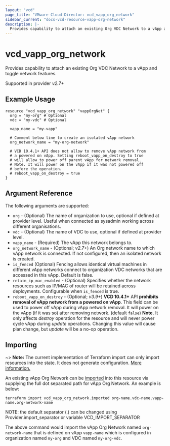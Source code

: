 ```yaml
---
layout: "vcd"
page_title: "VMware Cloud Director: vcd_vapp_org_network"
sidebar_current: "docs-vcd-resource-vapp-org-network"
description: |-
  Provides capability to attach an existing Org VDC Network to a vApp and toggle network features.
---
```


# vcd\_vapp\_org\_network

 Provides capability to attach an existing Org VDC Network to a vApp and toggle network features.

Supported in provider *v2.7+*

## Example Usage

```hcl
resource "vcd_vapp_org_network" "vappOrgNet" {
  org = "my-org" # Optional
  vdc = "my-vdc" # Optional

  vapp_name = "my-vapp"

  # Comment below line to create an isolated vApp network
  org_network_name = "my-org-network"

  # VCD 10.4.1+ API does not allow to remove vApp network from
  # a powered on vApp. Setting reboot_vapp_on_destroy to true
  # will allow to power off parent vApp for network removal.
  # Note. It will power on the vApp if it was not powered off 
  # before the operation.
  # reboot_vapp_on_destroy = true
}
```

## Argument Reference

The following arguments are supported:

* `org` - (Optional) The name of organization to use, optional if defined at provider level. Useful when 
  connected as sysadmin working across different organisations.
* `vdc` - (Optional) The name of VDC to use, optional if defined at provider level.
* `vapp_name` - (Required) The vApp this network belongs to.
* `org_network_name` - (Optional; *v2.7+*) An Org network name to which vApp network is connected. If not configured, then an isolated network is created.
* `is_fenced` (Optional) Fencing allows identical virtual machines in different vApp networks connect to organization VDC networks that are accessed in this vApp. Default is false.
* `retain_ip_mac_enabled` - (Optional) Specifies whether the network resources such as IP/MAC of router will be retained across deployments. Configurable when `is_fenced` is true.
* `reboot_vapp_on_destroy` - (Optional; *v3.9+*) **VCD 10.4.1+** API **prohibits removal of vApp
  network from a powered on vApp**. This field can be used to power off vApp during vApp network
  removal. It will power on the vApp (if it was so) after removing network. (default `false`)
  **Note.** It only affects *destroy* operation for the resource and will never power cycle vApp
  during *update* operations. Changing this value will cause plan change, but *update* will be a
  no-op operation.

## Importing

~> **Note:** The current implementation of Terraform import can only import resources into the state.
It does not generate configuration. [More information.](https://www.terraform.io/docs/import/)

An existing vApp Org Network can be [imported][docs-import] into this resource
via supplying the full dot separated path for vApp Org Network. An example is below:

[docs-import]: https://www.terraform.io/docs/import/

```
terraform import vcd_vapp_org_network.imported org-name.vdc-name.vapp-name.org-network-name
```

NOTE: the default separator (.) can be changed using Provider.import_separator or variable VCD_IMPORT_SEPARATOR

The above command would import the vApp Org Network named `org-network-name` that is defined on vApp 
`vapp-name` which is configured in organization named `my-org` and VDC named `my-org-vdc`.
